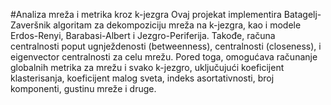 #Analiza mreža i metrika kroz k-jezgra
Ovaj projekat implementira Batagelj-Zaveršnik algoritam za dekompoziciju mreža na k-jezgra, kao i modele Erdos-Renyi, 
Barabasi-Albert i Jezgro-Periferija. Takođe, računa centralnosti poput ugnježdenosti (betweenness), centralnosti (closeness), i eigenvector centralnosti za celu mrežu. 
Pored toga, omogućava računanje globalnih metrika za mrežu i svako k-jezgro, uključujući koeficijent klasterisanja, koeficijent malog sveta, indeks asortativnosti, broj komponenti, gustinu mreže i druge.

